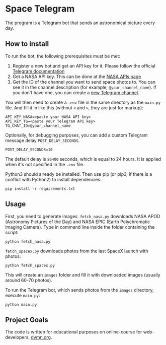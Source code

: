 # Space Telegram
The program is a Telegram bot that sends an astronomical picture every day.

## How to install
To run the bot, the following prerequisites must be met:
1. Register a new bot and get an API key for it. Please follow the official [Telegram documentation](https://core.telegram.org/bots#6-botfather)
2. Get a NASA API key. This can be done at the [NASA APIs page](https://api.nasa.gov/#signUp)
3. Get the ID of the channel you want to send space photos to. You can see it in the channel description (for example, `@your_channel_name`). If you don't have one, you can create a [new Telegram channel](https://telegram.org/faq_channels#q-what-39s-a-channel).

You will then need to create a `.env` file in the same directory as the `main.py` file. And fill it in like this (without `<` and `>`, they are just for markup):
```commandline
API_KEY_NASA=<paste your NASA API key>
API_KEY_TG=<paste your Telegram API key>
TG_CHAT_ID=@your_channel_name
```
Optionally, for debugging purposes, you can add a custom Telegram message delay `POST_DELAY_SECONDS`. 
```commandline
POST_DELAY_SECONDS=10
```
The default delay is `86400` seconds, which is equal to 24 hours. It is applied when it's not specified in the `.env` file.

Python3 should already be installed. Then use pip (or pip3, if there is a conflict with Python2) to install dependencies:

```commandline
pip install -r requirements.txt
```

## Usage

First, you need to generate images. `fetch_nasa.py` downloads NASA APOD (Astronomy Pictures of the Day) and NASA EPIC (Earth Polychromatic Imaging Camera). Type in command line inside the folder containing the script:
```commandline
python fetch_nasa.py
```
`fetch_spacex.py` downloads photos from the last SpaceX launch with photos:
```commandline
python fetch_spacex.py
```
This will create an `images` folder and fill it with downloaded images (usually around 60-70 photos).

To run the Telegram bot, which sends photos from the `images` directory, execute `main.py`:
```commandline
python main.py
```


## Project Goals
The code is written for educational purposes on online-course for web-developers, [dvmn.org](https://dvmn.org).